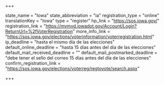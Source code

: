 +++

state_name = "Iowa"
state_abbreviation = "ia"
registration_type = "online"
translationKey = "Iowa"
type = "register"
hp_link = "https://sos.iowa.gov/"
registration_link = "https://mymvd.iowadot.gov/Account/Login?ReturnUrl=%2fVoterRegistration"
more_info_link = "https://sos.iowa.gov/elections/voterinformation/voterregistration.html"
ip_deadline = "hasta el mismo día de las elecciones"
default_online_deadline = "hasta 15 días antes del día de las elecciones"
default_mail_received_deadline = ""
default_mail_postmarked_deadline = "debe tener el sello del correo 15 días antes del día de las elecciones"
confirm_registration_link = "https://sos.iowa.gov/elections/voterreg/regtovote/search.aspx"

+++